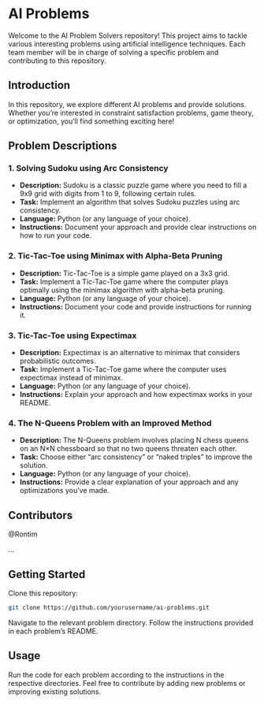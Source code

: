 # AI Problems

Welcome to the AI Problem Solvers repository! This project aims to tackle various interesting problems using artificial intelligence techniques. Each team member will be in charge of solving a specific problem and contributing to this repository.

## Introduction

In this repository, we explore different AI problems and provide solutions. Whether you’re interested in constraint satisfaction problems, game theory, or optimization, you’ll find something exciting here!

## Problem Descriptions

### 1. Solving Sudoku using Arc Consistency
- **Description:** Sudoku is a classic puzzle game where you need to fill a 9x9 grid with digits from 1 to 9, following certain rules.
- **Task:** Implement an algorithm that solves Sudoku puzzles using arc consistency.
- **Language:** Python (or any language of your choice).
- **Instructions:** Document your approach and provide clear instructions on how to run your code.

### 2. Tic-Tac-Toe using Minimax with Alpha-Beta Pruning
- **Description:** Tic-Tac-Toe is a simple game played on a 3x3 grid.
- **Task:** Implement a Tic-Tac-Toe game where the computer plays optimally using the minimax algorithm with alpha-beta pruning.
- **Language:** Python (or any language of your choice).
- **Instructions:** Document your code and provide instructions for running it.

### 3. Tic-Tac-Toe using Expectimax
- **Description:** Expectimax is an alternative to minimax that considers probabilistic outcomes.
- **Task:** Implement a Tic-Tac-Toe game where the computer uses expectimax instead of minimax.
- **Language:** Python (or any language of your choice).
- **Instructions:** Explain your approach and how expectimax works in your README.

### 4. The N-Queens Problem with an Improved Method
- **Description:** The N-Queens problem involves placing N chess queens on an N×N chessboard so that no two queens threaten each other.
- **Task:** Choose either “arc consistency” or “naked triples” to improve the solution.
- **Language:** Python (or any language of your choice).
- **Instructions:** Provide a clear explanation of your approach and any optimizations you’ve made.
  
## Contributors
@Rontim

…
## Getting Started
Clone this repository: 
```bash
git clone https://github.com/yourusername/ai-problems.git
```
Navigate to the relevant problem directory.
Follow the instructions provided in each problem’s README.

## Usage
Run the code for each problem according to the instructions in the respective directories.
Feel free to contribute by adding new problems or improving existing solutions.
